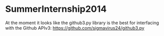 SummerInternship2014
=====================

At the moment it looks like the github3.py library is the best for interfacing with the Github APIv3:
https://github.com/sigmavirus24/github3.py
